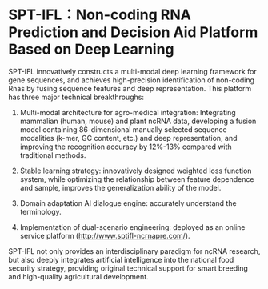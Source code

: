 # SPT-IFL：Non-coding RNA Prediction and Decision Aid Platform Based on Deep Learning

SPT-IFL innovatively constructs a multi-modal deep learning framework for gene sequences, and achieves high-precision identification of non-coding Rnas by fusing sequence features and deep representation. This platform has three major technical breakthroughs:

1. Multi-modal architecture for agro-medical integration: Integrating mammalian (human, mouse) and plant ncRNA data, developing a fusion model containing 86-dimensional manually selected sequence modalities (k-mer, GC content, etc.) and deep representation, and improving the recognition accuracy by 12%-13% compared with traditional methods.

2. Stable learning strategy: innovatively designed weighted loss function system, while optimizing the relationship between feature dependence and sample, improves the generalization ability of the model.

3. Domain adaptation AI dialogue engine: accurately understand the terminology.

4. Implementation of dual-scenario engineering: deployed as an online service platform (http://www.sptifl-ncrnapre.com/).

SPT-IFL not only provides an interdisciplinary paradigm for ncRNA research, but also deeply integrates artificial intelligence into the national food security strategy, providing original technical support for smart breeding and high-quality agricultural development.
